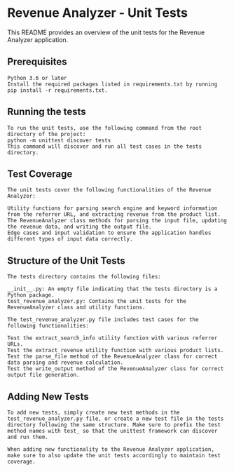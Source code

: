 # Revenue Analyzer - Unit Tests

This README provides an overview of the unit tests for the Revenue Analyzer application.

## Prerequisites

	Python 3.6 or later
	Install the required packages listed in requirements.txt by running pip install -r requirements.txt.
	
## Running the tests

	To run the unit tests, use the following command from the root directory of the project:
	python -m unittest discover tests
	This command will discover and run all test cases in the tests directory.

## Test Coverage

	The unit tests cover the following functionalities of the Revenue Analyzer:

	Utility functions for parsing search engine and keyword information from the referrer URL, and extracting revenue from the product list.
	The RevenueAnalyzer class methods for parsing the input file, updating the revenue data, and writing the output file.
	Edge cases and input validation to ensure the application handles different types of input data correctly.

## Structure of the Unit Tests

	The tests directory contains the following files:

	__init__.py: An empty file indicating that the tests directory is a Python package.
	test_revenue_analyzer.py: Contains the unit tests for the RevenueAnalyzer class and utility functions.

	The test_revenue_analyzer.py file includes test cases for the following functionalities:

	Test the extract_search_info utility function with various referrer URLs.
	Test the extract_revenue utility function with various product lists.
	Test the parse_file method of the RevenueAnalyzer class for correct data parsing and revenue calculation.
	Test the write_output method of the RevenueAnalyzer class for correct output file generation.

## Adding New Tests

	To add new tests, simply create new test methods in the test_revenue_analyzer.py file, or create a new test file in the tests directory following the same structure. Make sure to prefix the test method names with test_ so that the unittest framework can discover and run them.

	When adding new functionality to the Revenue Analyzer application, make sure to also update the unit tests accordingly to maintain test coverage.
